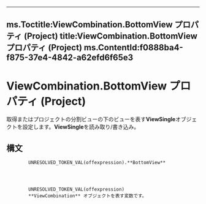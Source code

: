 

---
ms.Toctitle:ViewCombination.BottomView プロパティ (Project)
title:ViewCombination.BottomView プロパティ (Project)
ms.ContentId:f0888ba4-f875-37e4-4842-a62efd6f65e3
---
# ViewCombination.BottomView プロパティ (Project)




取得またはプロジェクトの分割ビューの下のビューを表す**ViewSingle**オブジェクトを設定します。**ViewSingle**を読み取り/書き込み。

## 構文

            UNRESOLVED_TOKEN_VAL(offexpression).**BottomView**




            UNRESOLVED_TOKEN_VAL(offexpression)
            **ViewCombination** オブジェクトを表す変数です。




